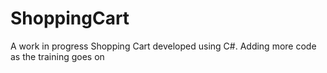 # ShoppingCart
A work in progress Shopping Cart developed using C#.  Adding more code as the training goes on 
